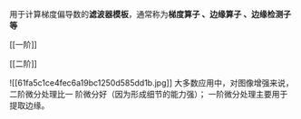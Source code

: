 
用于计算梯度偏导数的**滤波器模板**，通常称为**梯度算子 、边缘算子 、边缘检测子等**

[[一阶]]

[[二阶]]

![[61fa5c1ce4fec6a19bc1250d585dd1b.jpg]]
大多数应用中，对图像增强来说，二阶微分处理比一 阶微分好（因为形成细节的能力强）；
一阶微分处理主要用于提取边缘。